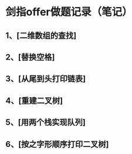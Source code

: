 
剑指offer做题记录（笔记）
======================
1、[二维数组的查找]
--------------------
2、[替换空格]
-----------------------
3、[从尾到头打印链表]
-----------------------
4、[重建二叉树]
--------------------
5、[用两个栈实现队列]
------------------
6、[按之字形顺序打印二叉树]
-----------------------
